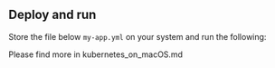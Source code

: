 ## Deploy and run

Store the file below `my-app.yml` on your system and run the following:

Please find more in kubernetes_on_macOS.md
